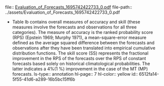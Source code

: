 file:: [Evaluation_of_Forecasts_1695742422733_0.pdf](../assets/Evaluation_of_Forecasts_1695742422733_0.pdf)
file-path:: ../assets/Evaluation_of_Forecasts_1695742422733_0.pdf

- Table Ib contains overall measures of accuracy and skill (these measures involve the forecasts and observations for all three categories). The measure of accuracy is the ranked probability score (RPS) (Epstein 1969; Murphy 1971), a mean-square-error measure defined as the average squared difference between the forecasts and observations after they have been translated into empirical cumulative distribution functions. The skill score (SS) represents the fractional improvement in the RPS of the forecasts over the RPS of constant forecasts based solely on historical climatological probabilities. The latter indicates a 4%(1 %) improvement in the case of the MT (MP) forecasts.
  ls-type:: annotation
  hl-page:: 7
  hl-color:: yellow
  id:: 6512fa14-5f55-41d6-a289-16b5bc15ff6b